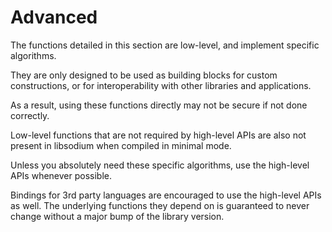 # Advanced

The functions detailed in this section are low-level, and implement specific
algorithms.

They are only designed to be used as building blocks for custom constructions,
or for interoperability with other libraries and applications.

As a result, using these functions directly may not be secure if not done
correctly.

Low-level functions that are not required by high-level APIs are also not
present in libsodium when compiled in minimal mode.

Unless you absolutely need these specific algorithms, use the high-level APIs
whenever possible.

Bindings for 3rd party languages are encouraged to use the high-level APIs as
well. The underlying functions they depend on is guaranteed to never change
without a major bump of the library version.
